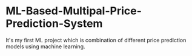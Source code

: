 # ML-Based-Multipal-Price-Prediction-System
It's my first ML project which is combination of different price prediction models using machine learning.
